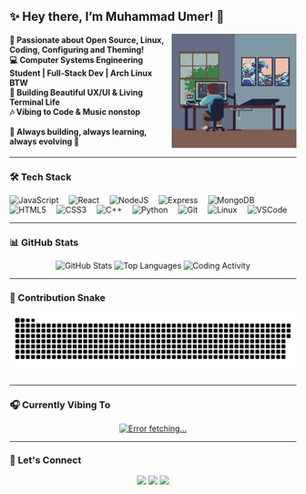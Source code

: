 <h2 align="left">✨ Hey there, I’m Muhammad Umer! 👋</h2>

<img align="right" height="200" src="./gifs/gif2.gif" />

<h4 align="left">🚀 Passionate about Open Source, Linux, Coding, Configuring and Theming!<br>
💻 Computer Systems Engineering Student | Full-Stack Dev | Arch Linux BTW <br>
🎨 Building Beautiful UX/UI & Living Terminal Life <br>
🎶 Vibing to Code & Music nonstop<br><br>
🌟 Always building, always learning, always evolving 🚀</h4>

---

### 🛠️ Tech Stack

<div align="left">
  <img src="https://cdn.jsdelivr.net/gh/devicons/devicon/icons/javascript/javascript-original.svg" height="40" alt="JavaScript" />
  <img width="10" />
  <img src="https://cdn.jsdelivr.net/gh/devicons/devicon/icons/react/react-original.svg" height="40" alt="React" />
  <img width="10" />
  <img src="https://cdn.jsdelivr.net/gh/devicons/devicon/icons/nodejs/nodejs-original.svg" height="40" alt="NodeJS" />
  <img width="10" />
  <img src="https://cdn.jsdelivr.net/gh/devicons/devicon/icons/express/express-original.svg" height="40" alt="Express" />
  <img width="10" />
  <img src="https://cdn.jsdelivr.net/gh/devicons/devicon/icons/mongodb/mongodb-original.svg" height="40" alt="MongoDB" />
  <img width="10" />
  <img src="https://cdn.jsdelivr.net/gh/devicons/devicon/icons/html5/html5-original.svg" height="40" alt="HTML5" />
  <img width="10" />
  <img src="https://cdn.jsdelivr.net/gh/devicons/devicon/icons/css3/css3-original.svg" height="40" alt="CSS3" />
  <img width="10" />
  <img src="https://cdn.jsdelivr.net/gh/devicons/devicon/icons/cplusplus/cplusplus-original.svg" height="40" alt="C++" />
  <img width="10" />
  <img src="https://cdn.jsdelivr.net/gh/devicons/devicon/icons/python/python-original.svg" height="40" alt="Python" />
  <img width="10" />
  <img src="https://cdn.jsdelivr.net/gh/devicons/devicon/icons/git/git-original.svg" height="40" alt="Git" />
  <img width="10" />
  <img src="https://cdn.jsdelivr.net/gh/devicons/devicon/icons/linux/linux-original.svg" height="40" alt="Linux" />
  <img width="10" />
  <img src="https://cdn.jsdelivr.net/gh/devicons/devicon/icons/vscode/vscode-original.svg" height="40" alt="VSCode" />
</div>

---

### 📊 GitHub Stats

<div align="center">
  <img src="https://github-readme-stats.vercel.app/api?username=umerr17&show_icons=true&theme=tokyonight&hide_border=true" height="150" alt="GitHub Stats" />
  <img src="https://github-readme-stats.vercel.app/api/top-langs/?username=umerr17&layout=compact&theme=tokyonight&hide_border=true" height="150" alt="Top Languages" />
  <img src="https://github-profile-summary-cards.vercel.app/api/cards/productive-time?username=umerr17&theme=tokyonight" height="150" alt="Coding Activity" />
</div>

---

### 🐍 Contribution Snake

![snake gif](https://github.com/umerr17/umerr17/blob/output/github-snake-dark.svg)

---

### 🎧 Currently Vibing To

<div align="center">
  <a href="https://open.spotify.com/user/bsuamlo2t7js7quxwhqudkxrg">

![Error fetching...](https://spotify-recently-played-readme.vercel.app/api?user=bsuamlo2t7js7quxwhqudkxrg&count=2)

  </a>
</div>

---

### 🔗 Let's Connect

<p align="center">
  <a href="https://github.com/umerr17" target="_blank"><img src="https://img.shields.io/badge/GitHub-100000?style=for-the-badge&logo=github&logoColor=white" /></a>
  <a href="https://www.linkedin.com/in/umer17" target="_blank"><img src="https://img.shields.io/badge/LinkedIn-blue?style=for-the-badge&logo=linkedin&logoColor=white" /></a>
  <a href="mailto:youremail@example.com"><img src="https://img.shields.io/badge/Email-D14836?style=for-the-badge&logo=gmail&logoColor=white" /></a>
</p>
